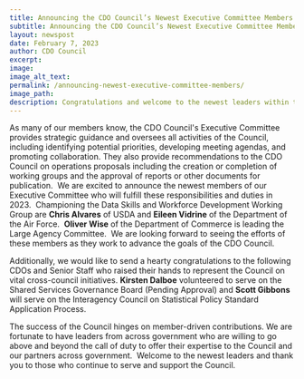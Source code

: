 ```yaml
---
title: Announcing the CDO Council’s Newest Executive Committee Members
subtitle: Announcing the CDO Council’s Newest Executive Committee Members
layout: newspost
date: February 7, 2023
author: CDO Council
excerpt: 
image: 
image_alt_text: 
permalink: /announcing-newest-executive-committee-members/
image_path:  
description: Congratulations and welcome to the newest leaders within the CDO Council.
---
```


As many of our members know, the CDO Council's Executive Committee provides strategic guidance and oversees all activities of the Council, including identifying potential priorities, developing meeting agendas, and promoting collaboration. They also provide recommendations to the CDO Council on operations proposals including the creation or completion of working groups and the approval of reports or other documents for publication.  We are excited to announce the newest members of our Executive Committee who will fulfill these responsibilities and duties in 2023.  Championing the Data Skills and Workforce Development Working Group are **Chris Alvares** of USDA and **Eileen Vidrine** of the Department of the Air Force.  **Oliver Wise** of the Department of Commerce is leading the Large Agency Committee.  We are looking forward to seeing the efforts of these members as they work to advance the goals of the CDO Council.

Additionally, we would like to send a hearty congratulations to the following CDOs and Senior Staff who raised their hands to represent the Council on vital cross-council initiatives. **Kirsten Dalboe** volunteered to serve on the Shared Services Governance Board (Pending Approval) and **Scott Gibbons** will serve on the Interagency Council on Statistical Policy Standard Application Process.

The success of the Council hinges on member-driven contributions. We are fortunate to have leaders from across government who are willing to go above and beyond the call of duty to offer their expertise to the Council and our partners across government.  Welcome to the newest leaders and thank you to those who continue to serve and support the Council.